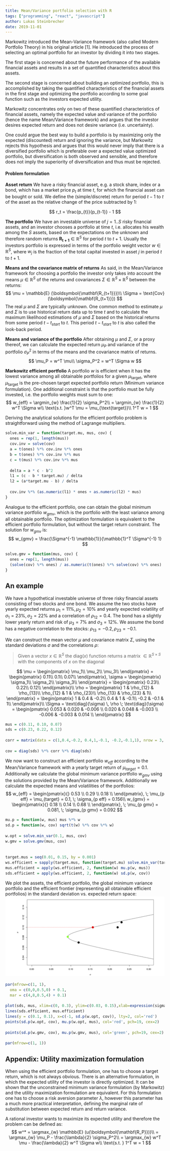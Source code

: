 ```yaml
---
title: Mean/Variance portfolio selection with R
tags: ["programming", "react", "javascript"]
author: Lukas Steinbrecher
date: 2019-11-01
---
```


Markowitz introduced the Mean-Variance framework (also called Modern
Portfolio Theory) in his original article [1]. He introduced the process of
selecting an optimal portfolio for an investor by dividing it into two
stages. 

The first stage is concerned about the future performance of the
available financial assets and results in a set of quantified
characteristics about this assets. 

The second stage is concerned about
building an optimized portfolio, this is accomplished by taking the
quantified characteristics of the financial assets in the first stage
and optimizing the portfolio according to some goal function such as the
investors expected utility. 

Markowitz concentrates only on two of these
quantified characteristics of financial assets, namely the expected
value and variance of the portfolio (hence the name Mean/Variance
framework) and argues that the investor desires expected return and does
not desire variance (i.e. uncertainty). 

One could argue the best way to
build a portfolio is by maximizing only the expected (discounted) return
and ignoring the variance, but Markowitz rejects this hypothesis and
argues that this would never imply that there is a diversified portfolio
which is preferable over a expected value optimized portfolio, but
diversification is both observed and sensible, and therefore does not
imply the superiority of diversification and thus must be rejected.

#### Problem formulation

**Asset return** We have a risky financial asset, e.g. a stock share,
index or a bond, which has a market price  $p_t$ at time $t$, for which the financial asset can be bought or sold. We define the (simple/discrete) return for period $t-1$ to $t$ of the asset as the relative change of the price subtracted by 1:

$$
r_t = \frac{p_{t}}{p_{t-1}} - 1
$$


**The portfolio** We have an investable universe of $j = 1..S$ risky financial assets, and an investor chooses a portfolio at time $t$, i.e. allocates his wealth among the $S$ assets, based on the expectations on the unknown and therefore random returns $\boldsymbol{\mathbf{R_{t+1}}} \in \mathbb{R}^S$ for period $t$ to $t+1$. Usually the investors portfolio is expressed in terms of the portfolio weight vector $w \in \mathbb{R}^S$, where $w_j$ is the fraction of the total capital invested in asset $j$ in period $t$ to $t+1$.

**Means and the covariance matrix of returns** As said, in the Mean/Variance framework for choosing a portfolio the investor only takes into account the means $\mu \in \mathbb{R}^S$ of the returns and covariances $\Sigma \in \mathbb{R}^S \times \mathbb{R}^S$ between the returns: 
$$
\mu = \mathbb{E} (\boldsymbol{\mathbf{R_{t+1}}})\\
\Sigma = \text{Cov} (\boldsymbol{\mathbf{R_{t+1}}})
$$
The real $\mu$ and $\Sigma$ are typically unknown. 
One common method to estimate $\mu$ and $\Sigma$ is to use historical return data up to time $t$ and to calculate the maximum likelihood estimations of  $\mu$ and $\Sigma$ based on the historical returns from some period $t-t_{start}$ to $t$. This period $t-t_{start}$ to $t$ is also called the look-back period.

**Means and variance of the portfolio** After obtaining $\mu$ and $\Sigma$, or a proxy thereof, we can calculate the expected return $\mu_P$ and variance of the portfolio $\sigma_P^2$ in terms of the means and the covariance matrix of returns.
$$
\mu_P = w^T \mu\\
\sigma_P^2 = w^T \Sigma w
$$

**Markowitz efficient portfolio** A portfolio $w$ is efficient when it has the lowest variance among all obtainable portfolios for a given $\mu_{\text{target}}$, where $\mu_{\text{target}}$ is the pre-chosen target expected portfolio return (Minimum variance formulation). One additional constraint is that the portfolio must be fully invested, i.e. the portfolio weights must sum to one:
$$
w_{eff} = \argmin_{w} \frac{1}{2} \sigma_P^2\\
= \argmin_{w} \frac{1}{2} w^T \Sigma w\\
\text{s.t. }w^T \mu = \mu_{\text{target}}\\
1^T w = 1
$$

Deriving the analytical solutions for the efficient portfolio problem is straightforward using the method of Lagrange multipliers.

```R
solve.min_var = function(target.mu, mus, cov) {
  ones = rep(1, length(mus))
  cov.inv = solve(cov)
  a = t(ones) %*% cov.inv %*% ones
  b = t(ones) %*% cov.inv %*% mus
  c = t(mus) %*% cov.inv %*% mus
  
  delta = a * c - b^2
  l1 = (c - b * target.mu) / delta
  l2 = (a*target.mu - b) / delta
  
  cov.inv %*% (as.numeric(l1) * ones + as.numeric(l2) * mus)
}

```


Analogue to the efficient portfolio, one can obtain the global minimum variance portfolio $w_{gmv}$, which is the portfolio with the least variance among all obtainable portfolio. The optimization formulation is equivalent to the efficient portfolio formulation, but without the target return constraint. The solution for $w_{gmv}$ is:
$$
w_{gmv} = \frac{\Sigma^{-1} \mathbb{1}}{\mathbb{1}^T \Sigma^{-1} 1}
$$

```R
solve.gmv = function(mus, cov) {
  ones = rep(1, length(mus))
  (solve(cov) %*% ones) / as.numeric(t(ones) %*% solve(cov) %*% ones)
}
```

## An example

We have a hypothetical investable universe of three risky financial assets consisting of two stocks and one bond. We assume the two stocks have yearly expected returns $\mu_1 = 11\%, \mu_2 = 10\%$ and yearly expected volatility of $\sigma_1 = 23\%, \sigma_2 = 22\%$ and a correlation of $\rho_{12} = 0.4$. The bond has a slightly lower yearly return and risk of $\mu_3 = 7\%$ and $\sigma_3 = 12\%$. We assume the bond has a negative correlation to the stocks: $\rho_{13} = -0.2, \rho_{23} = -0.1$.

We can construct the mean vector $\mu$ and covariance matrix $\Sigma$, using the standard deviations $\sigma$ and the correlations $\rho$:

> Given a vector $x \in \mathbb{R}^S$ the $\text{diag}(x)$ function returns a matrix $\in \mathbb{R}^{S \times S}$ with the components of $x$ on the diagonal

$$
\mu = \begin{pmatrix}
  \mu_1\\
  \mu_2\\
  \mu_3\\
 \end{pmatrix} = \begin{pmatrix}
  0.11\\
  0.1\\
  0.07\\
 \end{pmatrix}, \sigma = \begin{pmatrix}
  \sigma_1\\
  \sigma_2\\
  \sigma_3\\
 \end{pmatrix} = \begin{pmatrix}
  0.23\\
  0.22\\
  0.12\\
 \end{pmatrix}\\
\rho = \begin{pmatrix}
  1 & \rho_{12} & \rho_{13}\\
  \rho_{12} & 1 & \rho_{23}\\
  \rho_{13} & \rho_{23} & 1\\
 \end{pmatrix} = \begin{pmatrix}
  1 & 0.4 & -0.2\\
  0.4 & 1 & -0.1\\
  -0.2 & -0.1 & 1\\
 \end{pmatrix}\\
\Sigma = \text{diag}(\sigma) \, \rho \; \text{diag}(\sigma) = \begin{pmatrix}
  0.053 & 0.020 & -0.006 \\ 
  0.020 & 0.048 & -0.003 \\ 
  -0.006 & -0.003 & 0.014 \\ 
  \end{pmatrix}
$$

```R
mus = c(0.11, 0.10, 0.07)
sds = c(0.23, 0.22, 0.12)

corr = matrix(data = c(1,0.4,-0.2, 0.4,1,-0.1, -0.2,-0.1,1), nrow = 3, ncol = 3)

cov = diag(sds) %*% corr %*% diag(sds)
```

We now want to construct an efficient portfolio $w_{eff}$ according to the Mean/Variance framework with a yearly target return of $\mu_{target} = 0.1$. Additionally we calculate the global minimum variance portfolio $w_{gmv}$ using the solutions provided by the Mean/Variance framework. Additionally we calculate the expected means and volatilities of the portfolios:
$$
w_{eff} = \begin{pmatrix}{}
  0.53 \\ 
  0.29 \\ 
  0.18 \\ 
  \end{pmatrix}, \; \mu_{p eff} = \mu_{target} = 0.1,  \; \sigma_{p eff} = 0.156\\
w_{gmv} = \begin{pmatrix}{}
  0.18 \\ 
  0.14 \\ 
  0.68 \\ 
  \end{pmatrix},  \; \mu_{p gmv} = 0.081, \; \sigma_{p gmv} = 0.092
$$

```R
mu.p = function(w, mus) mus %*% w
sd.p = function(w, cov) sqrt(t(w) %*% cov %*% w)

w.opt = solve.min_var(0.1, mus, cov)
w.gmv = solve.gmv(mus, cov)


target.mus = seq(0.01, 0.15, by = 0.001)
ws.efficient = sapply(target.mus, function(target.mu) solve.min_var(target.mu, mus, cov))
mus.efficient = apply(ws.efficient, 2, function(w) mu.p(w, mus))
sds.efficient = apply(ws.efficient, 2, function(w) sd.p(w, cov))
```

We plot the assets, the efficient portfolio, the global minimum variance portfolio and the efficient frontier (representing all obtainable efficient portfolios) in the standard deviation vs. expected return space:
![Example: Mean/Var plot](./mean-var-ex-plot.png)

```R
par(mfrow=c(1, 1),
  oma = c(0,0,0.5,0) + 0.1,
  mar = c(4,8,0.5,4) + 0.1)

plot(sds, mus, xlim=c(0, 0.3), ylim=c(0.03, 0.15),xlab=expression(sigma), ylab=expression(mu), pch=19, cex=2)
lines(sds.efficient, mus.efficient)
lines(y = c(0.1, 0.1), x=c(-1, sd.p(w.opt, cov)), lty=2, col='red')
points(sd.p(w.opt, cov), mu.p(w.opt, mus), col='red', pch=19, cex=2)

points(sd.p(w.gmv, cov), mu.p(w.gmv, mus), col='green', pch=19, cex=2)

par(mfrow=c(1, 1))
```



## Appendix: Utility maximization formulation
 
When using the efficient portfolio formulation, one has to choose a target return, which is not always obvious. There is an alternative formulation, in which the expected utility of the investor is directly optimized. It can be shown that the unconstrained minimum variance formulation (by Markowitz) and the utility maximization formulation are equivalent. For this formulation one has to choose a risk aversion parameter $\lambda$, however this parameter has a much more practical interpretation, defining the marginal rate of substitution between expected return and return variance. 

A rational investor wants to maximize its expected utility and therefore the problem can be defined as:
$$
w^* = \argmax_{w} \mathbb{E} (u(\boldsymbol{\mathbf{R_P}}))\\
= \argmax_{w}  \mu_P - \frac{\lambda}{2} \sigma_P^2\\
= \argmax_{w}  w^T \mu - \frac{\lambda}{2} w^T \Sigma w\\
\text{s.t. } 1^T w = 1
$$